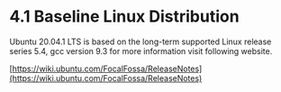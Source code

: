 # 4.1    Baseline Linux Distribution

Ubuntu 20.04.1 LTS is based on the long-term supported Linux release series 5.4, gcc version 9.3 for more information visit following website.

[https://wiki.ubuntu.com/FocalFossa/ReleaseNotes](https://wiki.ubuntu.com/FocalFossa/ReleaseNotes)
